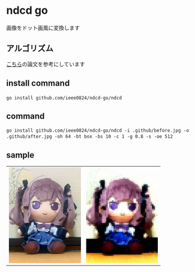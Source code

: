 # ndcd go
画像をドット画風に変換します

## アルゴリズム
[こちら](https://www.jstage.jst.go.jp/article/itej/74/3/74_597/_pdf)の論文を参考にしています


## install command

```
go install github.com/ieee0824/ndcd-go/ndcd
```

## command
```
go install github.com/ieee0824/ndcd-go/ndcd -i .github/before.jpg -o .github/after.jpg -oh 64 -bt box -bs 10 -c 1 -g 0.8 -s -oe 512
```

## sample

<table border="0">
<tr>
<td><img height="256px" src=".github/before.jpg">
<td><img height="256px" src=".github/after.jpg">
</tr>
</table>




